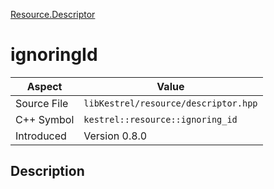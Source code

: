 [Resource.Descriptor](index.md)
# ignoringId
| Aspect | Value |
| --- | --- |
| Source File | `libKestrel/resource/descriptor.hpp` |
| C++ Symbol | `kestrel::resource::ignoring_id` |
| Introduced | Version 0.8.0 |
## Description

